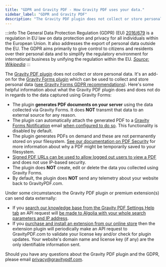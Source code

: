 ```yaml
---
title: "GDPR and Gravity PDF - How Gravity PDF uses your data."
sidebar_label: "GDPR and Gravity PDF"
description: "The Gravity PDF plugin does not collect or store personal data. It's an extension for Gravity Forms which can be used to collect and store personal data."
---
```


:::info
The General Data Protection Regulation (GDPR) (EU) [2016/679](https://eur-lex.europa.eu/legal-content/EN/TXT/?uri=celex%3A32016R0679) is a regulation in EU law on data protection and privacy for all individuals within the European Union. It also addresses the export of personal data outside the EU. The GDPR aims primarily to give control to citizens and residents over their personal data and to simplify the regulatory environment for international business by unifying the regulation within the EU. *[Source: Wikipedia](https://en.wikipedia.org/wiki/General_Data_Protection_Regulation)*
:::

The [Gravity PDF plugin](installation.md) does not collect or store personal data. It's an add-on for the [Gravity Forms plugin](https://www.gravityforms.com/) which can be used to collect and store personal data ([see Gravity Forms GDPR recommendations](https://docs.gravityforms.com/wordpress-gravity-forms-and-gdpr-compliance/)). Here's some helpful information about what the Gravity PDF plugin does and does not do in regards to the data captured using Gravity Forms:

-   The plugin **generates PDF documents on your server** using the data collected via Gravity Forms. It does **NOT** transmit that data to an external source for any reason.
-   The plugin can automatically attach the generated PDF to a [Gravity Forms Notification](https://docs.gravityforms.com/configuring-notifications-in-gravity-forms/) email [when configured to do so](setup-pdf.md#notifications). This functionality is disabled by default.
-   The plugin generates PDFs on demand and these are not permanently stored on your filesystem. [See our documentation on PDF Security](pdf-security.md) for more information about why a PDF might be temporarily saved to your filesystem.
-   [Signed PDF URLs can be used to allow logged out users to view a PDF](https://gravitypdf.com/news/gravity-pdf-5-1-has-landed/#signed-pdf-urls) and does not use IP-based security.
-   The plugin does **NOT** create, edit or delete the data you collected using Gravity Forms.
-   By default, the plugin does **NOT** send any telemetry about your website back to GravityPDF.com.

Under some circumstances the Gravity PDF plugin or premium extension(s) can send data externally:

-   If you [search our knowledge base from the Gravity PDF Settings Help tab](global-settings.md#help-tab) an API request will [be made to Algolia with your whole search parameters and IP address](https://www.algolia.com/doc/faq/security-privacy/howto-delete-my-users-data/#for-your-query-metadata-and-system-logs).
-   If you [purchase and install an extension from our online store](https://gravitypdf.com/extension-shop/) then the extension plugin will periodically make an API request to GravityPDF.com to validate your license key and/or check for plugin updates. Your website's domain name and license key (if any) are the only identifiable information sent.

Should you have any questions about the Gravity PDF plugin and the GDPR, please email privacy@gravitypdf.com.
